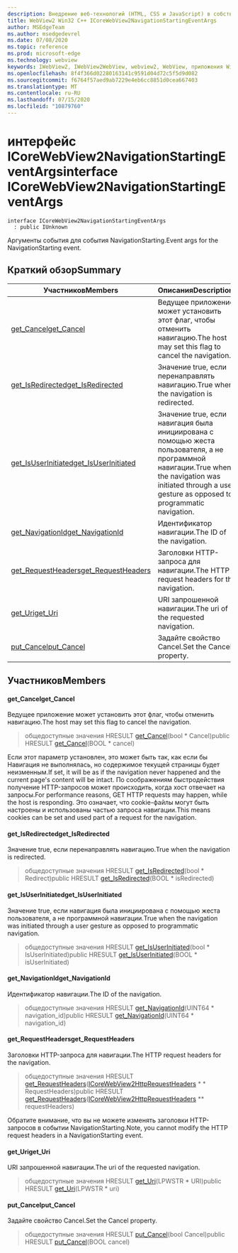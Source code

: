 ```yaml
---
description: Внедрение веб-технологий (HTML, CSS и JavaScript) в собственные приложения с помощью элемента управления Microsoft Edge WebView2
title: WebView2 Win32 C++ ICoreWebView2NavigationStartingEventArgs
author: MSEdgeTeam
ms.author: msedgedevrel
ms.date: 07/08/2020
ms.topic: reference
ms.prod: microsoft-edge
ms.technology: webview
keywords: IWebView2, IWebView2WebView, webview2, WebView, приложения Win32, Win32, EDGE, ICoreWebView2, ICoreWebView2Controller, управление браузером, EDGE HTML, ICoreWebView2NavigationStartingEventArgs
ms.openlocfilehash: 8f4f366d02280163141c9591d04d72c5f5d9d082
ms.sourcegitcommit: f6764f57aed9ab7229e4eb6cc8851d0cea667403
ms.translationtype: MT
ms.contentlocale: ru-RU
ms.lasthandoff: 07/15/2020
ms.locfileid: "10879760"
---
```

# <span data-ttu-id="bced7-104">интерфейс ICoreWebView2NavigationStartingEventArgs</span><span class="sxs-lookup"><span data-stu-id="bced7-104">interface ICoreWebView2NavigationStartingEventArgs</span></span> 

```
interface ICoreWebView2NavigationStartingEventArgs
  : public IUnknown
```

<span data-ttu-id="bced7-105">Аргументы события для события NavigationStarting.</span><span class="sxs-lookup"><span data-stu-id="bced7-105">Event args for the NavigationStarting event.</span></span>

## <span data-ttu-id="bced7-106">Краткий обзор</span><span class="sxs-lookup"><span data-stu-id="bced7-106">Summary</span></span>

 <span data-ttu-id="bced7-107">Участников</span><span class="sxs-lookup"><span data-stu-id="bced7-107">Members</span></span>                        | <span data-ttu-id="bced7-108">Описания</span><span class="sxs-lookup"><span data-stu-id="bced7-108">Descriptions</span></span>
--------------------------------|---------------------------------------------
[<span data-ttu-id="bced7-109">get_Cancel</span><span class="sxs-lookup"><span data-stu-id="bced7-109">get_Cancel</span></span>](#get_cancel) | <span data-ttu-id="bced7-110">Ведущее приложение может установить этот флаг, чтобы отменить навигацию.</span><span class="sxs-lookup"><span data-stu-id="bced7-110">The host may set this flag to cancel the navigation.</span></span>
[<span data-ttu-id="bced7-111">get_IsRedirected</span><span class="sxs-lookup"><span data-stu-id="bced7-111">get_IsRedirected</span></span>](#get_isredirected) | <span data-ttu-id="bced7-112">Значение true, если перенаправлять навигацию.</span><span class="sxs-lookup"><span data-stu-id="bced7-112">True when the navigation is redirected.</span></span>
[<span data-ttu-id="bced7-113">get_IsUserInitiated</span><span class="sxs-lookup"><span data-stu-id="bced7-113">get_IsUserInitiated</span></span>](#get_isuserinitiated) | <span data-ttu-id="bced7-114">Значение true, если навигация была инициирована с помощью жеста пользователя, а не программной навигации.</span><span class="sxs-lookup"><span data-stu-id="bced7-114">True when the navigation was initiated through a user gesture as opposed to programmatic navigation.</span></span>
[<span data-ttu-id="bced7-115">get_NavigationId</span><span class="sxs-lookup"><span data-stu-id="bced7-115">get_NavigationId</span></span>](#get_navigationid) | <span data-ttu-id="bced7-116">Идентификатор навигации.</span><span class="sxs-lookup"><span data-stu-id="bced7-116">The ID of the navigation.</span></span>
[<span data-ttu-id="bced7-117">get_RequestHeaders</span><span class="sxs-lookup"><span data-stu-id="bced7-117">get_RequestHeaders</span></span>](#get_requestheaders) | <span data-ttu-id="bced7-118">Заголовки HTTP-запроса для навигации.</span><span class="sxs-lookup"><span data-stu-id="bced7-118">The HTTP request headers for the navigation.</span></span>
[<span data-ttu-id="bced7-119">get_Uri</span><span class="sxs-lookup"><span data-stu-id="bced7-119">get_Uri</span></span>](#get_uri) | <span data-ttu-id="bced7-120">URI запрошенной навигации.</span><span class="sxs-lookup"><span data-stu-id="bced7-120">The uri of the requested navigation.</span></span>
[<span data-ttu-id="bced7-121">put_Cancel</span><span class="sxs-lookup"><span data-stu-id="bced7-121">put_Cancel</span></span>](#put_cancel) | <span data-ttu-id="bced7-122">Задайте свойство Cancel.</span><span class="sxs-lookup"><span data-stu-id="bced7-122">Set the Cancel property.</span></span>

## <span data-ttu-id="bced7-123">Участников</span><span class="sxs-lookup"><span data-stu-id="bced7-123">Members</span></span>

#### <span data-ttu-id="bced7-124">get_Cancel</span><span class="sxs-lookup"><span data-stu-id="bced7-124">get_Cancel</span></span> 

<span data-ttu-id="bced7-125">Ведущее приложение может установить этот флаг, чтобы отменить навигацию.</span><span class="sxs-lookup"><span data-stu-id="bced7-125">The host may set this flag to cancel the navigation.</span></span>

> <span data-ttu-id="bced7-126">общедоступные значения HRESULT [get_Cancel](#get_cancel)(bool \* Cancel)</span><span class="sxs-lookup"><span data-stu-id="bced7-126">public HRESULT [get_Cancel](#get_cancel)(BOOL \* cancel)</span></span>

<span data-ttu-id="bced7-127">Если этот параметр установлен, это может быть так, как если бы Навигация не выполнялась, но содержимое текущей страницы будет неизменным.</span><span class="sxs-lookup"><span data-stu-id="bced7-127">If set, it will be as if the navigation never happened and the current page's content will be intact.</span></span> <span data-ttu-id="bced7-128">По соображениям быстродействия получение HTTP-запросов может происходить, когда хост отвечает на запросы.</span><span class="sxs-lookup"><span data-stu-id="bced7-128">For performance reasons, GET HTTP requests may happen, while the host is responding.</span></span> <span data-ttu-id="bced7-129">Это означает, что cookie-файлы могут быть настроены и использованы частью запроса навигации.</span><span class="sxs-lookup"><span data-stu-id="bced7-129">This means cookies can be set and used part of a request for the navigation.</span></span>

#### <span data-ttu-id="bced7-130">get_IsRedirected</span><span class="sxs-lookup"><span data-stu-id="bced7-130">get_IsRedirected</span></span> 

<span data-ttu-id="bced7-131">Значение true, если перенаправлять навигацию.</span><span class="sxs-lookup"><span data-stu-id="bced7-131">True when the navigation is redirected.</span></span>

> <span data-ttu-id="bced7-132">общедоступные значения HRESULT [get_IsRedirected](#get_isredirected)(bool \* Redirect)</span><span class="sxs-lookup"><span data-stu-id="bced7-132">public HRESULT [get_IsRedirected](#get_isredirected)(BOOL \* isRedirected)</span></span>

#### <span data-ttu-id="bced7-133">get_IsUserInitiated</span><span class="sxs-lookup"><span data-stu-id="bced7-133">get_IsUserInitiated</span></span> 

<span data-ttu-id="bced7-134">Значение true, если навигация была инициирована с помощью жеста пользователя, а не программной навигации.</span><span class="sxs-lookup"><span data-stu-id="bced7-134">True when the navigation was initiated through a user gesture as opposed to programmatic navigation.</span></span>

> <span data-ttu-id="bced7-135">общедоступные значения HRESULT [get_IsUserInitiated](#get_isuserinitiated)(bool \* IsUserInitiated)</span><span class="sxs-lookup"><span data-stu-id="bced7-135">public HRESULT [get_IsUserInitiated](#get_isuserinitiated)(BOOL \* isUserInitiated)</span></span>

#### <span data-ttu-id="bced7-136">get_NavigationId</span><span class="sxs-lookup"><span data-stu-id="bced7-136">get_NavigationId</span></span> 

<span data-ttu-id="bced7-137">Идентификатор навигации.</span><span class="sxs-lookup"><span data-stu-id="bced7-137">The ID of the navigation.</span></span>

> <span data-ttu-id="bced7-138">общедоступные значения HRESULT [get_NavigationId](#get_navigationid)(UINT64 \* navigation_id)</span><span class="sxs-lookup"><span data-stu-id="bced7-138">public HRESULT [get_NavigationId](#get_navigationid)(UINT64 \* navigation_id)</span></span>

#### <span data-ttu-id="bced7-139">get_RequestHeaders</span><span class="sxs-lookup"><span data-stu-id="bced7-139">get_RequestHeaders</span></span> 

<span data-ttu-id="bced7-140">Заголовки HTTP-запроса для навигации.</span><span class="sxs-lookup"><span data-stu-id="bced7-140">The HTTP request headers for the navigation.</span></span>

> <span data-ttu-id="bced7-141">общедоступные значения HRESULT [get_RequestHeaders](#get_requestheaders)([ICoreWebView2HttpRequestHeaders](icorewebview2httprequestheaders.md) \* \* RequestHeaders)</span><span class="sxs-lookup"><span data-stu-id="bced7-141">public HRESULT [get_RequestHeaders](#get_requestheaders)([ICoreWebView2HttpRequestHeaders](icorewebview2httprequestheaders.md) \*\* requestHeaders)</span></span>

<span data-ttu-id="bced7-142">Обратите внимание, что вы не можете изменять заголовки HTTP-запросов в событии NavigationStarting.</span><span class="sxs-lookup"><span data-stu-id="bced7-142">Note, you cannot modify the HTTP request headers in a NavigationStarting event.</span></span>

#### <span data-ttu-id="bced7-143">get_Uri</span><span class="sxs-lookup"><span data-stu-id="bced7-143">get_Uri</span></span> 

<span data-ttu-id="bced7-144">URI запрошенной навигации.</span><span class="sxs-lookup"><span data-stu-id="bced7-144">The uri of the requested navigation.</span></span>

> <span data-ttu-id="bced7-145">общедоступные значения HRESULT [get_Uri](#get_uri)(LPWSTR \* URI)</span><span class="sxs-lookup"><span data-stu-id="bced7-145">public HRESULT [get_Uri](#get_uri)(LPWSTR \* uri)</span></span>

#### <span data-ttu-id="bced7-146">put_Cancel</span><span class="sxs-lookup"><span data-stu-id="bced7-146">put_Cancel</span></span> 

<span data-ttu-id="bced7-147">Задайте свойство Cancel.</span><span class="sxs-lookup"><span data-stu-id="bced7-147">Set the Cancel property.</span></span>

> <span data-ttu-id="bced7-148">общедоступные значения HRESULT [put_Cancel](#put_cancel)(bool Cancel)</span><span class="sxs-lookup"><span data-stu-id="bced7-148">public HRESULT [put_Cancel](#put_cancel)(BOOL cancel)</span></span>

